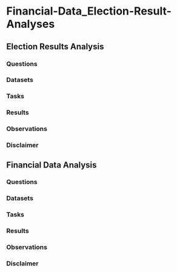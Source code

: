 # Financial-Data_Election-Result-Analyses

## Election Results Analysis 



### Questions



### Datasets



### Tasks



### Results



### Observations



### Disclaimer



## Financial Data Analysis 



### Questions



### Datasets



### Tasks



### Results



### Observations



### Disclaimer